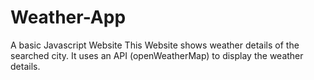 # Weather-App
A basic Javascript Website
This Website shows weather details of the searched city. It uses an API (openWeatherMap) to display the weather details. 
